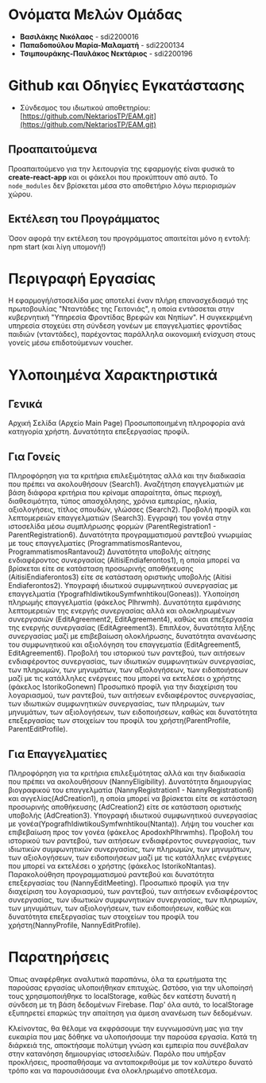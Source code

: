 # Ονόματα Μελών Ομάδας

- **Βασιλάκης Νικόλαος** - sdi2200016
- **Παπαδοπούλου Μαρία-Μαλαματή** - sdi2200134
- **Τσιμπουράκης-Παυλάκος Νεκτάριος** - sdi2200196

# Github και Οδηγίες Εγκατάστασης

- Σύνδεσμος του ιδιωτικού αποθετηρίου: [https://github.com/NektariosTP/EAM.git](https://github.com/NektariosTP/EAM.git)

## Προαπαιτούμενα
Προαπαιτούμενο για την λειτουργία της εφαρμογής είναι φυσικά το **create-react-app** και οι φάκελοι που προκύπτουν από αυτό. Το `node_modules` δεν βρίσκεται μέσα στο αποθετήριο λόγω περιορισμών χώρου.

## Εκτέλεση του Προγράμματος
Όσον αφορά την εκτέλεση του προγράμματος απαιτείται μόνο η εντολή: npm start (και λίγη υπομονή!)

# Περιγραφή Εργασίας

Η εφαρμογή/ιστοσελίδα μας αποτελεί έναν πλήρη επανασχεδιασμό της πρωτοβουλίας "Νταντάδες της Γειτονιάς", η οποία εντάσσεται στην κυβερνητική "Υπηρεσία Φροντίδας Βρεφών και Νηπίων". Η συγκεκριμένη υπηρεσία στοχεύει στη σύνδεση γονέων με επαγγελματίες φροντίδας παιδιών (νταντάδες), παρέχοντας παράλληλα οικονομική ενίσχυση στους γονείς μέσω επιδοτούμενων voucher.

# Υλοποιημένα Χαρακτηριστικά

## Γενικά
Αρχική Σελίδα (Αρχείο Main Page)
Προσωποποιημένη πληροφορία ανά κατηγορία χρήστη.
Δυνατότητα επεξεργασίας προφίλ.

## Για Γονείς
Πληροφόρηση για τα κριτήρια επιλεξιμότητας αλλά και την διαδικασία που πρέπει να ακολουθήσουν (Search1).
Αναζήτηση επαγγελματιών με βάση διάφορα κριτήρια που κρίναμε απαραίτητα, όπως περιοχή, διαθεσιμότητα, τύπος απασχόλησης,
χρόνια εμπειρίας, ηλικία, αξιολογήσεις, τίτλος σπουδών, γλώσσες (Search2).
Προβολή προφίλ και λεπτομερειών επαγγελματιών (Search3).
Εγγραφή του γονέα στην ιστοσελίδα μέσω συμπλήρωσης φορμών (ParentRegistration1 - ParentRegistration6).
Δυνατότητα προγραμματισμού ραντεβού γνωριμίας με τους επαγγελματίες (ProgrammatismosRantevou, ProgrammatismosRantavou2)
Δυνατότητα υποβολής αίτησης ενδιαφέροντος συνεργασίας (AitisiEndiaferontos1), η οποία μπορεί να βρίσκεται είτε σε
κατάσταση προσωρινής αποθήκευσης (AitisiEndiaferontos3) είτε σε κατάσταση οριστικής υποβολής (Aitisi Endiaferontos2).
Υπογραφή ιδιωτικού συμφωνητικού συνεργασίας με επαγγελματία (YpografhIdiwtikouSymfwnhtikou(Goneas)).
Υλοποίηση πληρωμής επαγγελματία (φάκελος Plhrwmh).
Δυνατότητα εμφάνισης λεπτομερειών της ενεργής συνεργασίας αλλά και ολοκληρωμένων συνεργασιών (EditAgreement2, EditAgreement4), καθώς και
επεξεργασία της ενεργής συνεργασίας (EditAgreement3). Επιπλέον, δυνατότητα λήξης συνεργασίας μαζί με επιβεβαίωση ολοκλήρωσης, δυνατότητα
ανανέωσης του συμφωνητικού και αξιολόγηση του επαγγεματία (EditAgreement5, EditAgreement6).
Προβολή του ιστορικού των ραντεβού, των αιτήσεων ενδιαφέροντος συνεργασίας, των ιδιωτικών συμφωνητικών συνεργασίας,
των πληρωμών, των μηνυμάτων, των αξιολογήσεων, των ειδοποιήσεων μαζί με τις κατάλληλες ενέργειες που μπορεί να
εκτελέσει ο χρήστης (φάκελος IstorikoGonewn)
Προσωπικό προφίλ για την διαχείριση του λογαριασμού, των ραντεβού, των αιτήσεων ενδιαφέροντος συνεργασίας, 
των ιδιωτικών συμφωνητικών συνεργασίας, των πληρωμών, των μηνυμάτων, των αξιολογήσεων, των ειδοποιήσεων, καθώς και
δυνατότητα επεξεργασίας των στοιχείων του προφίλ του χρήστη(ParentProfile, ParentEditProfile).

## Για Επαγγελματίες
Πληροφόρηση για τα κριτήρια επιλεξιμότητας αλλά και την διαδικασία που πρέπει να ακολουθήσουν (NannyEligibility).
Δυνατότητα δημιουργίας βιογραφικού του επαγγελματία (NannyRegistration1 - NannyRegistration6) και αγγελίας(AdCreation1), η οποία
μπορεί να βρίσκεται είτε σε κατάσταση προσωρινής αποθήκευσης (AdCreation2) είτε σε κατάσταση οριστικής υποβολής (AdCreation3).
Υπογραφή ιδιωτικού συμφωνητικού συνεργασίας με γονέα(YpografhIdiwtikouSymfwnhtikou(Ntanta)).
Λήψη του voucher και επιβεβαίωση προς τον γονέα (φάκελος ApodoxhPlhrwmhs).
Προβολή του ιστορικού των ραντεβού, των αιτήσεων ενδιαφέροντος συνεργασίας, των ιδιωτικών συμφωνητικών συνεργασίας,
των πληρωμών, των μηνυμάτων, των αξιολογήσεων, των ειδοποιήσεων μαζί με τις κατάλληλες ενέργειες που μπορεί να
εκτελέσει ο χρήστης (φάκελος IstorikoNtantas).
Παρακολούθηση προγραμματισμού ραντεβού και δυνατότητα επεξεργασίας του (NannyEditMeeting).
Προσωπικό προφίλ για την διαχείριση του λογαριασμού, των ραντεβού, των αιτήσεων ενδιαφέροντος συνεργασίας, 
των ιδιωτικών συμφωνητικών συνεργασίας, των πληρωμών, των μηνυμάτων, των αξιολογήσεων, των ειδοποιήσεων, καθώς και
δυνατότητα επεξεργασίας των στοιχείων του προφίλ του χρήστη(NannyProfile, NannyEditProfile).


# Παρατηρήσεις

Όπως αναφέρθηκε αναλυτικά παραπάνω, όλα τα ερωτήματα της παρούσας εργασίας υλοποιήθηκαν επιτυχώς. Ωστόσο, για
την υλοποίησή τους χρησιμοποιήθηκε το localStorage, καθώς δεν κατέστη δυνατή η σύνδεση με τη βάση δεδομένων
Firebase. Παρ' όλα αυτά, το localStorage εξυπηρετεί επαρκώς την απαίτηση για άμεση ανανέωση των δεδομένων.

Κλείνοντας, θα θέλαμε να εκφράσουμε την ευγνωμοσύνη μας για την ευκαιρία που μας δόθηκε να υλοποιήσουμε την
παρούσα εργασία. Κατά τη διάρκειά της, αποκτήσαμε πολύτιμη γνώση και εμπειρία που συνέβαλαν στην κατανόηση
δημιουργίας ιστοσελιδών. Παρόλο που υπήρξαν προκλήσεις, προσπαθήσαμε να ανταποκριθούμε με τον καλύτερο δυνατό
τρόπο και να παρουσιάσουμε ένα ολοκληρωμένο αποτέλεσμα.
